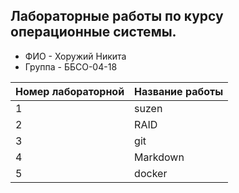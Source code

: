 ## Лабораторные работы по курсу операционные системы.
- ФИО - Хоружий Никита
- Группа - ББСО-04-18


| Номер лабораторной | Название работы |
| -------------------|-----------------|
|          1         |     suzen       |
|          2         |     RAID        |
|          3         |     git         |
|          4         |     Markdown    |
|          5         |     docker       |
